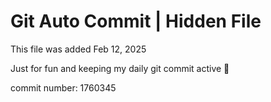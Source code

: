 # Git Auto Commit | Hidden File

This file was added Feb 12, 2025

Just for fun and keeping my daily git commit active 🤪

commit number: 1760345
